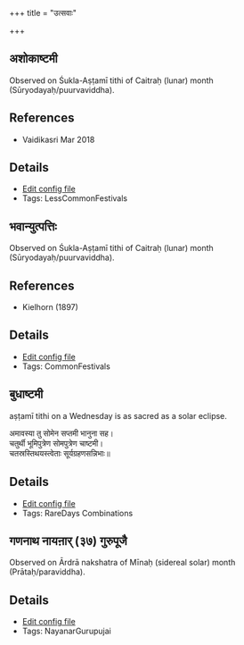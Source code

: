 +++
title = "उत्सवाः"

+++
## अशोकाष्टमी

Observed on Śukla-Aṣṭamī tithi of Caitraḥ (lunar) month (Sūryodayaḥ/puurvaviddha). 
## References
- Vaidikasri Mar 2018


## Details
- [Edit config file](https://github.com/sanskrit-coders/adyatithi/tree/master/general/lunar_month/tithi/01/08/azOkASTamI.toml)
- Tags: LessCommonFestivals


## भवान्युत्पत्तिः

Observed on Śukla-Aṣṭamī tithi of Caitraḥ (lunar) month (Sūryodayaḥ/puurvaviddha). 
## References
- Kielhorn (1897)


## Details
- [Edit config file](https://github.com/sanskrit-coders/adyatithi/tree/master/general/lunar_month/tithi/01/08/bhavAnyutpattiH.toml)
- Tags: CommonFestivals


## बुधाष्टमी

aṣṭamī tithi on a Wednesday is as sacred as a solar eclipse.

अमावस्या तु सोमेन सप्तमी भानुना सह।  
चतुर्थी भूमिपुत्रेण सोमपुत्रेण चाष्टमी।  
चतस्रस्तिथयस्त्वेताः सूर्यग्रहणसन्निभाः॥



## Details
- [Edit config file](https://github.com/sanskrit-coders/adyatithi/tree/master/time_focus/misc_combinations/description_only/budhASTamI.toml)
- Tags: RareDays Combinations


## गणनाथ नायऩार् (३७) गुरुपूजै

Observed on Ārdrā nakshatra of Mīnaḥ (sidereal solar) month (Prātaḥ/paraviddha). 

## Details
- [Edit config file](https://github.com/sanskrit-coders/adyatithi/tree/master/mahApuruSha/nAyanAr/sidereal_solar_month/nakshatra/12/06/gaNanAtha%20nAyan2Ar%20%2837%29%20gurupUjai.toml)
- Tags: NayanarGurupujai

